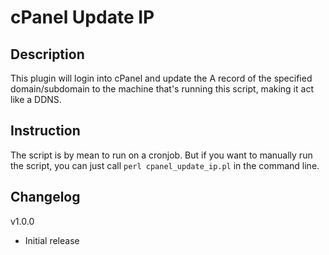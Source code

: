 cPanel Update IP
================

Description
-----------

This plugin will login into cPanel and update the A record of the specified domain/subdomain to the machine that's running this script, making it act like a DDNS.

Instruction
-----------

The script is by mean to run on a cronjob. But if you want to manually run the script, you can just call `perl cpanel_update_ip.pl` in the command line.

Changelog
---------

v1.0.0

- Initial release
